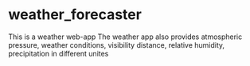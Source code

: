 # weather_forecaster
This is a weather web-app
The weather app also provides atmospheric pressure, weather conditions, visibility distance, relative humidity, precipitation in different unites
